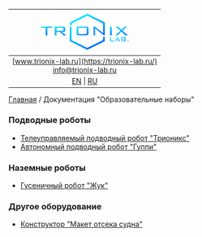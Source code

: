 
| ![logo](/logo_nav.png) |
| :---: |
| [www.trionix-lab.ru](https://trionix-lab.ru/) <br/> [info@trionix-lab.ru](mailto:info@trionix-lab.ru) |
| [EN](/README.md) \| [RU](/README_RU.md) |

[Главная](/README_RU.md) / Документация "Образовательные наборы"

### Подводные роботы
* [Телеуправляемый подводный робот "Трионикс"](/documentation/kids/trionix_RU.md)
* [Автономный подводный робот "Гуппи"](/documentation/kids/guppy_RU.md)

### Наземные роботы
* [Гусеничный робот "Жук"](/documentation/kids/juke_RU.md)

### Другое оборудование
* [Конструктор "Макет отсека судна"](/documentation/kids/compartment_RU.md)